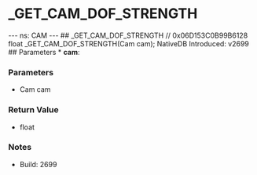 # _GET_CAM_DOF_STRENGTH

--- ns: CAM ---  ## _GET_CAM_DOF_STRENGTH  // 0x06D153C0B99B6128 float _GET_CAM_DOF_STRENGTH(Cam cam);  NativeDB Introduced: v2699  ## Parameters * **cam**:

### Parameters
* Cam cam

### Return Value
* float

### Notes
* Build: 2699

